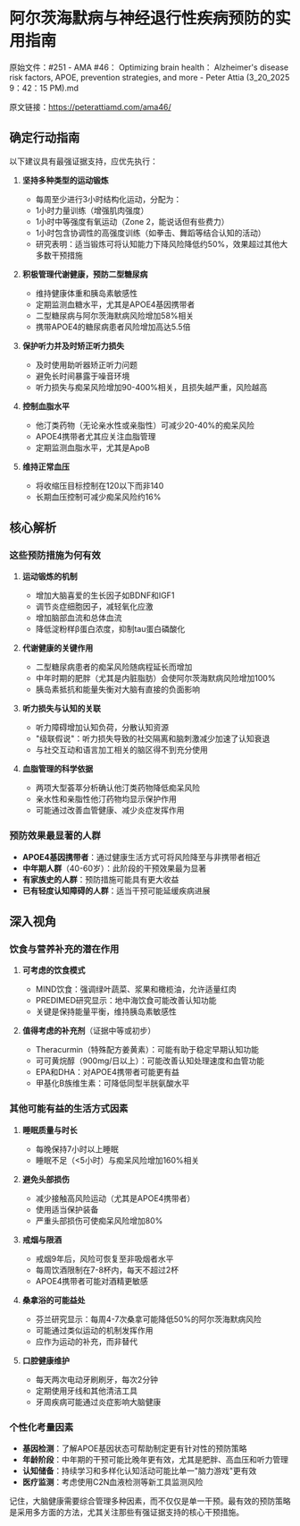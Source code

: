 # 阿尔茨海默病与神经退行性疾病预防的实用指南

原始文件：#251 - AMA #46： Optimizing brain health： Alzheimer's disease risk factors, APOE, prevention strategies, and more - Peter Attia (3_20_2025 9：42：15 PM).md

原文链接：https://peterattiamd.com/ama46/

<YouTube videoId="ELK-k7DO1Is" />

## 确定行动指南

以下建议具有最强证据支持，应优先执行：

1. **坚持多种类型的运动锻炼**
   - 每周至少进行3小时结构化运动，分配为：
   - 1小时力量训练（增强肌肉强度）
   - 1小时中等强度有氧运动（Zone 2，能说话但有些费力）
   - 1小时包含协调性的高强度训练（如拳击、舞蹈等结合认知的活动）
   - 研究表明：适当锻炼可将认知能力下降风险降低约50%，效果超过其他大多数干预措施

2. **积极管理代谢健康，预防二型糖尿病**
   - 维持健康体重和胰岛素敏感性
   - 定期监测血糖水平，尤其是APOE4基因携带者
   - 二型糖尿病与阿尔茨海默病风险增加58%相关
   - 携带APOE4的糖尿病患者风险增加高达5.5倍

3. **保护听力并及时矫正听力损失**
   - 及时使用助听器矫正听力问题
   - 避免长时间暴露于噪音环境
   - 听力损失与痴呆风险增加90-400%相关，且损失越严重，风险越高

4. **控制血脂水平**
   - 他汀类药物（无论亲水性或亲脂性）可减少20-40%的痴呆风险
   - APOE4携带者尤其应关注血脂管理
   - 定期监测血脂水平，尤其是ApoB

5. **维持正常血压**
   - 将收缩压目标控制在120以下而非140
   - 长期血压控制可减少痴呆风险约16%

## 核心解析

### 这些预防措施为何有效

1. **运动锻炼的机制**
   - 增加大脑喜爱的生长因子如BDNF和IGF1
   - 调节炎症细胞因子，减轻氧化应激
   - 增加脑部血流和总体血流
   - 降低淀粉样β蛋白浓度，抑制tau蛋白磷酸化

2. **代谢健康的关键作用**
   - 二型糖尿病患者的痴呆风险随病程延长而增加
   - 中年时期的肥胖（尤其是内脏脂肪）会使阿尔茨海默病风险增加100%
   - 胰岛素抵抗和能量失衡对大脑有直接的负面影响

3. **听力损失与认知的关联**
   - 听力障碍增加认知负荷，分散认知资源
   - "级联假说"：听力损失导致的社交隔离和脑刺激减少加速了认知衰退
   - 与社交互动和语言加工相关的脑区得不到充分使用

4. **血脂管理的科学依据**
   - 两项大型荟萃分析确认他汀类药物降低痴呆风险
   - 亲水性和亲脂性他汀药物均显示保护作用
   - 可能通过改善血管健康、减少炎症发挥作用

### 预防效果最显著的人群

- **APOE4基因携带者**：通过健康生活方式可将风险降至与非携带者相近
- **中年期人群**（40-60岁）：此阶段的干预效果最为显著
- **有家族史的人群**：预防措施可能具有更大收益
- **已有轻度认知障碍的人群**：适当干预可能延缓疾病进展

## 深入视角

### 饮食与营养补充的潜在作用

1. **可考虑的饮食模式**
   - MIND饮食：强调绿叶蔬菜、浆果和橄榄油，允许适量红肉
   - PREDIMED研究显示：地中海饮食可能改善认知功能
   - 关键是保持能量平衡，维持胰岛素敏感性

2. **值得考虑的补充剂**（证据中等或初步）
   - Theracurmin（特殊配方姜黄素）：可能有助于稳定早期认知功能
   - 可可黄烷醇（900mg/日以上）：可能改善认知处理速度和血管功能
   - EPA和DHA：对APOE4携带者可能更有益
   - 甲基化B族维生素：可降低同型半胱氨酸水平

### 其他可能有益的生活方式因素

1. **睡眠质量与时长**
   - 每晚保持7小时以上睡眠
   - 睡眠不足（<5小时）与痴呆风险增加160%相关
   
2. **避免头部损伤**
   - 减少接触高风险运动（尤其是APOE4携带者）
   - 使用适当保护装备
   - 严重头部损伤可使痴呆风险增加80%

3. **戒烟与限酒**
   - 戒烟9年后，风险可恢复至非吸烟者水平
   - 每周饮酒限制在7-8杯内，每天不超过2杯
   - APOE4携带者可能对酒精更敏感

4. **桑拿浴的可能益处**
   - 芬兰研究显示：每周4-7次桑拿可能降低50%的阿尔茨海默病风险
   - 可能通过类似运动的机制发挥作用
   - 应作为运动的补充，而非替代

5. **口腔健康维护**
   - 每天两次电动牙刷刷牙，每次2分钟
   - 定期使用牙线和其他清洁工具
   - 牙周疾病可能通过炎症影响大脑健康

### 个性化考量因素

- **基因检测**：了解APOE基因状态可帮助制定更有针对性的预防策略
- **年龄阶段**：中年期的干预可能比晚年更有效，尤其是肥胖、高血压和听力管理
- **认知储备**：持续学习和多样化认知活动可能比单一"脑力游戏"更有效
- **医疗监测**：考虑使用C2N血液检测等新工具监测风险

记住，大脑健康需要综合管理多种因素，而不仅仅是单一干预。最有效的预防策略是采用多方面的方法，尤其关注那些有强证据支持的核心干预措施。